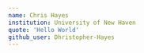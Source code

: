```yaml
---
name: Chris Hayes
institution: University of New Haven
quote: 'Hello World'
github_user: Dhristopher-Hayes
---
```


